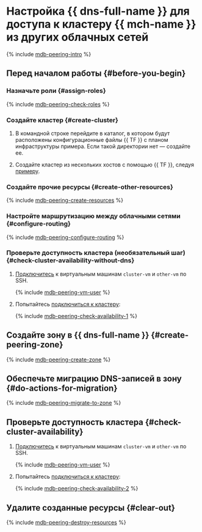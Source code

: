 # Настройка {{ dns-full-name }} для доступа к кластеру {{ mch-name }} из других облачных сетей

{% include [mdb-peering-intro](../../_tutorials/dataplatform/mdb-dns-peering/intro.md) %}

## Перед началом работы {#before-you-begin}

### Назначьте роли {#assign-roles}

{% include [mdb-peering-check-roles](../../_tutorials/dataplatform/mdb-dns-peering/check-roles.md) %}

### Создайте кластер {#create-cluster}

1. В командной строке перейдите в каталог, в котором будут расположены конфигурационные файлы {{ TF }} с планом инфраструктуры примера. Если такой директории нет — создайте ее.

1. Создайте кластер из нескольких хостов с помощью {{ TF }}, следуя [примеру](../operations/cluster-create.md#creating-a-multi-host-cluster).

### Создайте прочие ресурсы {#create-other-resources}

{% include [mdb-peering-create-resources](../../_tutorials/dataplatform/mdb-dns-peering/create-resources.md) %}

### Настройте маршрутизацию между облачными сетями {#configure-routing}

{% include [mdb-peering-configure-routing](../../_tutorials/dataplatform/mdb-dns-peering/configure-routing.md) %}

### Проверьте доступность кластера (необязательный шаг) {#check-cluster-availability-without-dns}


1. [Подключитесь](../../compute/operations/vm-connect/ssh.md#vm-connect) к виртуальным машинам `cluster-vm` и `other-vm` по SSH.

    {% include [mdb-peering-vm-user](../../_tutorials/dataplatform/mdb-dns-peering/vm-user-warning.md) %}

1. Попытайтесь [подключиться к кластеру](../operations/connect.md):

    {% include [mdb-peering-check-availability-1](../../_tutorials/dataplatform/mdb-dns-peering/check-availability-1.md) %}

## Создайте зону в {{ dns-full-name }} {#create-peering-zone}

{% include [mdb-peering-create-zone](../../_tutorials/dataplatform/mdb-dns-peering/create-zone.md) %}

## Обеспечьте миграцию DNS-записей в зону {#do-actions-for-migration}

{% include [mdb-peering-migrate-to-zone](../../_tutorials/dataplatform/mdb-dns-peering/migrate-to-zone.md) %}

## Проверьте доступность кластера {#check-cluster-availability}


1. [Подключитесь](../../compute/operations/vm-connect/ssh.md#vm-connect) к виртуальным машинам `cluster-vm` и `other-vm` по SSH.

    {% include [mdb-peering-vm-user](../../_tutorials/dataplatform/mdb-dns-peering/vm-user-warning.md) %}

1. Попытайтесь [подключиться к кластеру](../operations/connect.md):

    {% include [mdb-peering-check-availability-2](../../_tutorials/dataplatform/mdb-dns-peering/check-availability-2.md) %}

## Удалите созданные ресурсы {#clear-out}

{% include [mdb-peering-destroy-resources](../../_tutorials/dataplatform/mdb-dns-peering/destroy-resources.md) %}
